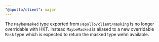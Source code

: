```yaml
---
"@apollo/client": major
---
```


The `MaybeMasked` type exported from `@apollo/client/masking` is no longer overridable with HKT. Instead `MaybeMasked` is aliased to a new overridable `Mask` type which is expected to return the masked type wehn available.
